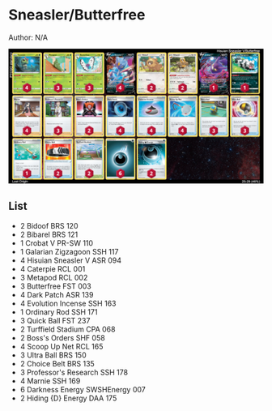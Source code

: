 # Sneasler/Butterfree

Author: N/A

![decklist](../../!Images/Standard/1SWSH-LOR/Hisuian%20Sneasler-Butterfree.png)

## List
* 2 Bidoof BRS 120
* 2 Bibarel BRS 121
* 1 Crobat V PR-SW 110
* 1 Galarian Zigzagoon SSH 117
* 4 Hisuian Sneasler V ASR 094
* 4 Caterpie RCL 001
* 3 Metapod RCL 002
* 3 Butterfree FST 003
* 4 Dark Patch ASR 139
* 4 Evolution Incense SSH 163
* 1 Ordinary Rod SSH 171
* 3 Quick Ball FST 237
* 2 Turffield Stadium CPA 068
* 2 Boss's Orders SHF 058
* 4 Scoop Up Net RCL 165
* 3 Ultra Ball BRS 150
* 2 Choice Belt BRS 135
* 3 Professor's Research SSH 178
* 4 Marnie SSH 169
* 6 Darkness Energy SWSHEnergy 007
* 2 Hiding {D} Energy DAA 175
